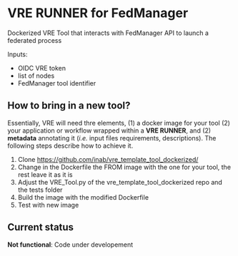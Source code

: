 # VRE RUNNER for FedManager

Dockerized VRE Tool that interacts with FedManager API to launch a federated process

Inputs:
- OIDC VRE token
- list of nodes
- FedManager tool identifier


## How to bring in a new tool?
Essentially, VRE will need thre elements, (1) a docker image for your tool (2) your application or workflow wrapped within a **VRE RUNNER**, and (2) **metadata** annotating it (*i.e.* input files requirements, descriptions). The following steps describe how to achieve it.

1. Clone https://github.com/inab/vre_template_tool_dockerized/​
2. Change in the Dockerfile the FROM image with the one for your tool, the rest leave it as it is​
3. Adjust the VRE_Tool.py of the vre_template_tool_dockerized repo and the tests folder​
4. Build the image with the modified Dockerfile​
5. Test with new image​

## Current status

**Not functional**: Code under developement


